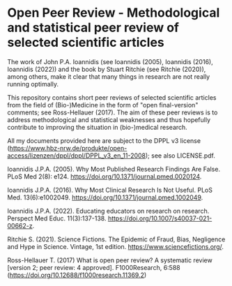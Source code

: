 # Open Peer Review - Methodological and statistical peer review of selected scientific articles 

The work of John P.A. Ioannidis (see Ioannidis (2005), Ioannidis (2016), Ioannidis (2022)) 
and the book by Stuart Ritchie (see Ritchie (2020)), among others, make it clear that many 
things in research are not really running optimally. 


This repository contains short peer reviews of selected scientific articles from the 
field of (Bio-)Medicine in the form of "open final-version" comments; see Ross-Hellauer (2017). 
The aim of these peer reviews is to address methodological and statistical weaknesses 
and thus hopefully contribute to improving the situation in (bio-)medical research. 


All my documents provided here are subject to the DPPL v3 license
(https://www.hbz-nrw.de/produkte/open-access/lizenzen/dppl/dppl/DPPL_v3_en_11-2008); 
see also LICENSE.pdf.


Ioannidis J.P.A. (2005). Why Most Published Research Findings Are False. PLoS Med 2(8): e124. 
https://doi.org/10.1371/journal.pmed.0020124.

Ioannidis J.P.A. (2016). Why Most Clinical Research Is Not Useful. PLoS Med. 13(6):e1002049. 
https://doi.org/10.1371/journal.pmed.1002049.

Ioannidis J.P.A. (2022). Educating educators on research on research. Perspect Med Educ. 11(3):137-138. 
https://doi.org/10.1007/s40037-021-00662-z.

Ritchie S. (2021). Science Fictions. The Epidemic of Fraud, Bias, Negligence and Hype in Science. 
Vintage, 1st edition. https://www.sciencefictions.org/.

Ross-Hellauer T. (2017) What is open peer review? A systematic review [version 2; peer review: 4 approved]. 
F1000Research, 6:588 (https://doi.org/10.12688/f1000research.11369.2) 

